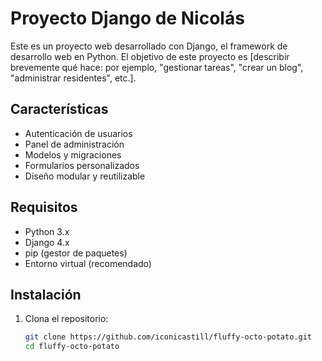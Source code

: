 # Proyecto Django de Nicolás

Este es un proyecto web desarrollado con Django, el framework de desarrollo web en Python. El objetivo de este proyecto es [describir brevemente qué hace: por ejemplo, "gestionar tareas", "crear un blog", "administrar residentes", etc.].

## Características

- Autenticación de usuarios
- Panel de administración
- Modelos y migraciones
- Formularios personalizados
- Diseño modular y reutilizable

## Requisitos

- Python 3.x
- Django 4.x
- pip (gestor de paquetes)
- Entorno virtual (recomendado)

## Instalación

1. Clona el repositorio:

   ```bash
   git clone https://github.com/iconicastill/fluffy-octo-potato.git
   cd fluffy-octo-potato
